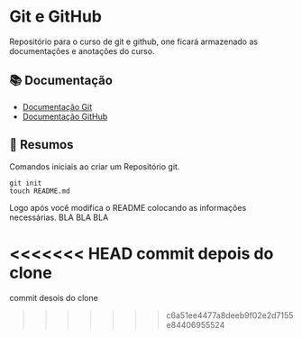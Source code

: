 
# Git e GitHub

Repositório para o curso de git e github, one ficará armazenado as documentações e anotações do curso.

## 📚 Documentação

- [Documentação Git](https://git-scm.com/doc)
- [Documentação GitHub](https://docs.github.com/pt)

## 📝 Resumos
Comandos iniciais ao criar um Repositório git.
```
git init
touch README.md
```
Logo após você modifica o README colocando as informações necessárias. BLA BLA BLA

<<<<<<< HEAD
commit depois do clone
=======
commit desois do clone
>>>>>>> c6a51ee4477a8deeb9f02e2d7155e84406955524
